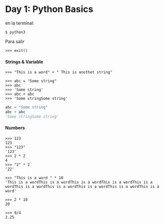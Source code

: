 # Day 1: Python Basics

en la terminal:

```
$ python3
```

Para salir

```
>>> exit()
```



#### Strings & Variable
```
>>> "This is a word" + " This is anothet string"
```
```
>>> abc = "Some string"
>>> abc
>>> 'Some string'
>>> abc + abc
>>> 'Some stringSome string'
```

```python
abc = "Some string"
abc + abc
'Some stringSome string'
```
#### Numbers
```
>>> 123
123
>>> "123"
'123'
>>> 2 * 2
4
>>> "2" * 2
'22'

>>> "This is a word " * 10
'This is a wordThis is a wordThis is a wordThis is a wordThis is a wordThis is a wordThis is a wordThis is a wordThis is a wordThis is a word'

>>> 2 * 10
20

>>> 9/4
2.25
```




